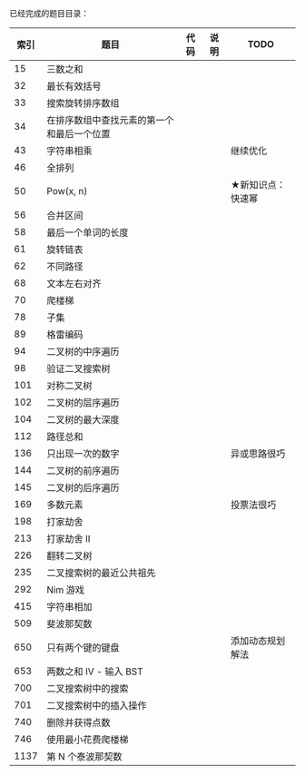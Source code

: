 已经完成的题目目录：

| 索引 | 题目                                       | 代码 | 说明 | TODO              |
| ---- | ------------------------------------------ | ---- | ---- | ----------------- |
| 15   | 三数之和                                   |      |      |                   |
| 32   | 最长有效括号                               |      |      |                   |
| 33   | 搜索旋转排序数组                           |      |      |                   |
| 34   | 在排序数组中查找元素的第一个和最后一个位置 |      |      |                   |
| 43   | 字符串相乘                                 |      |      | 继续优化          |
| 46   | 全排列                                     |      |      |                   |
| 50   | Pow(x, n)                                  |      |      | ★新知识点：快速幂 |
| 56   | 合并区间                                   |      |      |                   |
| 58   | 最后一个单词的长度                         |      |      |                   |
| 61   | 旋转链表                                   |      |      |                   |
| 62   | 不同路径                                   |      |      |                   |
| 68   | 文本左右对齐                               |      |      |                   |
| 70   | 爬楼梯                                     |      |      |                   |
| 78   | 子集                                       |      |      |                   |
| 89   | 格雷编码                                   |      |      |                   |
| 94   | 二叉树的中序遍历                           |      |      |                   |
| 98   | 验证二叉搜索树                             |      |      |                   |
| 101  | 对称二叉树                                 |      |      |                   |
| 102  | 二叉树的层序遍历                           |      |      |                   |
| 104  | 二叉树的最大深度                           |      |      |                   |
| 112  | 路径总和                                   |      |      |                   |
| 136  | 只出现一次的数字                           |      |      | 异或思路很巧      |
| 144  | 二叉树的前序遍历                           |      |      |                   |
| 145  | 二叉树的后序遍历                           |      |      |                   |
| 169  | 多数元素                                   |      |      | 投票法很巧        |
| 198  | 打家劫舍                                   |      |      |                   |
| 213  | 打家劫舍 II                                |      |      |                   |
| 226  | 翻转二叉树                                 |      |      |                   |
| 235  | 二叉搜索树的最近公共祖先                   |      |      |                   |
| 292  | Nim 游戏                                   |      |      |                   |
| 415  | 字符串相加                                 |      |      |                   |
| 509  | 斐波那契数                                 |      |      |                   |
| 650  | 只有两个键的键盘                           |      |      | 添加动态规划解法  |
| 653  | 两数之和 IV - 输入 BST                     |      |      |                   |
| 700  | 二叉搜索树中的搜索                         |      |      |                   |
| 701  | 二叉搜索树中的插入操作                     |      |      |                   |
| 740  | 删除并获得点数                             |      |      |                   |
| 746  | 使用最小花费爬楼梯                         |      |      |                   |
| 1137 | 第 N 个泰波那契数                          |      |      |                   |